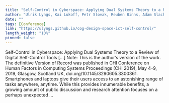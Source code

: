 ```yaml
---
title: "Self-Control in Cyberspace: Applying Dual Systems Theory to a Review of Digital Self-Control Tools"
author: "Ulrik Lyngs, Kai Lukoff, Petr Slovak, Reuben Binns, Adam Slack, Michael Inzlicht, Max Van Kleek, Nigel Shadbolt"
date: ""
tags: [Conference]
link: "https://ulyngs.github.io/cog-design-space-ict-self-control/"
length_weight: "10%"
pinned: false
---
```


Self-Control in Cyberspace: Applying Dual Systems Theory to a Review of Digital Self-Control Tools [...] Note: This is the author’s version of the work. The definitive Version of Record was published in CHI Conference on Human Factors in Computing Systems Proceedings (CHI 2019), May 4–9, 2019, Glasgow, Scotland UK, doi.org/10.1145/3290605.3300361. Smartphones and laptops give their users access to an astonishing range
of tasks anywhere, anytime. While this provides innumerable benefits, a
growing amount of public discussion and research attention focuses on a
perhaps unexpected ...
